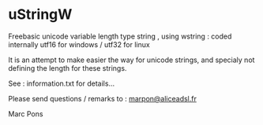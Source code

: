 # uStringW
Freebasic unicode variable length type string , using wstring :  coded internally utf16 for windows / utf32 for linux

It is an attempt to make easier the way for unicode strings, and specialy not defining the length for these strings.

See : information.txt for details...
    
    
Please send questions / remarks to  : marpon@aliceadsl.fr

Marc Pons
    
